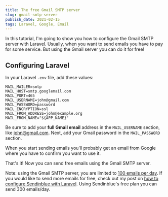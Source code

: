 ```yaml
---
title: The free Gmail SMTP server
slug: gmail-smtp-server
publish_date: 2021-02-15
tags: Laravel, Google, Email
---
```


In this tutorial, I'm going to show you how to configure the Gmail SMTP server with Laravel. Usually, when you want to send emails you have to pay for some service. But using the Gmail server you can do it for free!

## Configuring Laravel

In your Laravel `.env` file, add these values:

```
MAIL_MAILER=smtp
MAIL_HOST=smtp.googlemail.com
MAIL_PORT=465
MAIL_USERNAME=john@gmail.com
MAIL_PASSWORD=password
MAIL_ENCRYPTION=ssl
MAIL_FROM_ADDRESS=john@example.org
MAIL_FROM_NAME="${APP_NAME}"
```

Be sure to add your **full Gmail email** address in the `MAIL_USERNAME` section, like john@gmail.com. Next, add your Gmail password in the `MAIL_PASSWORD` section.

When you start sending emails you'll probably get an email from Google where you have to confirm you want to use it.

That's it! Now you can send free emails using the Gmail SMTP server.

Note: using the Gmail SMTP server, you are limited to [100 emails per day](https://support.google.com/a/answer/166852?hl=en). If you would like to send more emails for free, check out my post on [how to configure Sendinblue with Laravel](https://www.jeroenvanrensen.nl/blog/how-to-send-free-emails). Using Sendinblue's free plan you can send 300 emails/day.
